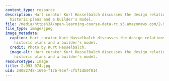 ```yaml
---
content_type: resource
description: Hart curator Kurt Hasselbalch discusses the design relationship between
  historic plans and a builder's model.
file: /media/https%3A/open-learning-course-data-rc.s3.amazonaws.com/2-993-special-topics-in-mechanical-engineering-the-art-and-science-of-boat-design-january-iap-2007/240827481696f17b95efcf5f1db0f814_2993074.jpg
file_type: image/jpeg
image_metadata:
  caption: Hart curator Kurt Hasselbalch discusses the design relationship between
    historic plans and a builder's model.
  credit: Photo by Kurt Hasselbalch.
  image-alt: Hart curator Kurt Hasselbalch discusses the design relationship between
    historic plans and a builder's model.
resourcetype: Image
title: 2.993 074.jpg
uid: 24082748-1696-f17b-95ef-cf5f1db0f814
---
```

